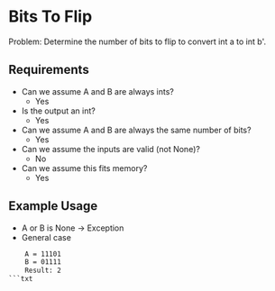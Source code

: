 # Bits To Flip

Problem: Determine the number of bits to flip to convert int a to int b'.

## Requirements

- Can we assume A and B are always ints?
  - Yes
- Is the output an int?
  - Yes
- Can we assume A and B are always the same number of bits?
  - Yes
- Can we assume the inputs are valid (not None)?
  - No
- Can we assume this fits memory?
  - Yes

## Example Usage

- A or B is None -> Exception
- General case
```txt
    A = 11101
    B = 01111
    Result: 2
```txt
